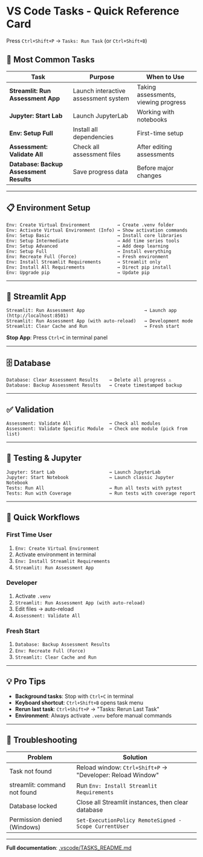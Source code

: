 # VS Code Tasks - Quick Reference Card

Press `Ctrl+Shift+P` → `Tasks: Run Task` (or `Ctrl+Shift+B`)

## 🚀 Most Common Tasks

| Task | Purpose | When to Use |
|------|---------|-------------|
| **Streamlit: Run Assessment App** | Launch interactive assessment system | Taking assessments, viewing progress |
| **Jupyter: Start Lab** | Launch JupyterLab | Working with notebooks |
| **Env: Setup Full** | Install all dependencies | First-time setup |
| **Assessment: Validate All** | Check all assessment files | After editing assessments |
| **Database: Backup Assessment Results** | Save progress data | Before major changes |

---

## 📋 Environment Setup

```
Env: Create Virtual Environment          → Create .venv folder
Env: Activate Virtual Environment (Info) → Show activation commands
Env: Setup Basic                         → Install core libraries
Env: Setup Intermediate                  → Add time series tools
Env: Setup Advanced                      → Add deep learning
Env: Setup Full                          → Install everything
Env: Recreate Full (Force)               → Fresh environment
Env: Install Streamlit Requirements      → Streamlit only
Env: Install All Requirements            → Direct pip install
Env: Upgrade pip                         → Update pip
```

---

## 📱 Streamlit App

```
Streamlit: Run Assessment App                      → Launch app (http://localhost:8501)
Streamlit: Run Assessment App (with auto-reload)   → Development mode
Streamlit: Clear Cache and Run                     → Fresh start
```

**Stop App**: Press `Ctrl+C` in terminal panel

---

## 🗄️ Database

```
Database: Clear Assessment Results    → Delete all progress ⚠️
Database: Backup Assessment Results   → Create timestamped backup
```

---

## ✅ Validation

```
Assessment: Validate All              → Check all modules
Assessment: Validate Specific Module  → Check one module (pick from list)
```

---

## 🧪 Testing & Jupyter

```
Jupyter: Start Lab                    → Launch JupyterLab
Jupyter: Start Notebook               → Launch classic Jupyter Notebook
Tests: Run All                        → Run all tests with pytest
Tests: Run with Coverage              → Run tests with coverage report
```

---

## 🎯 Quick Workflows

### First Time User
1. `Env: Create Virtual Environment`
2. Activate environment in terminal
3. `Env: Install Streamlit Requirements`
4. `Streamlit: Run Assessment App`

### Developer
1. Activate `.venv`
2. `Streamlit: Run Assessment App (with auto-reload)`
3. Edit files → auto-reload
4. `Assessment: Validate All`

### Fresh Start
1. `Database: Backup Assessment Results`
2. `Env: Recreate Full (Force)`
3. `Streamlit: Clear Cache and Run`

---

## 💡 Pro Tips

- **Background tasks**: Stop with `Ctrl+C` in terminal
- **Keyboard shortcut**: `Ctrl+Shift+B` opens task menu
- **Rerun last task**: `Ctrl+Shift+P` → "Tasks: Rerun Last Task"
- **Environment**: Always activate `.venv` before manual commands

---

## 🔧 Troubleshooting

| Problem | Solution |
|---------|----------|
| Task not found | Reload window: `Ctrl+Shift+P` → "Developer: Reload Window" |
| streamlit: command not found | Run `Env: Install Streamlit Requirements` |
| Database locked | Close all Streamlit instances, then clear database |
| Permission denied (Windows) | `Set-ExecutionPolicy RemoteSigned -Scope CurrentUser` |

---

**Full documentation**: [.vscode/TASKS_README.md](.vscode/TASKS_README.md)
